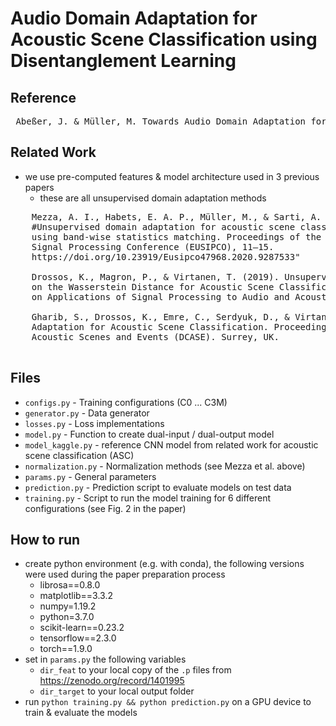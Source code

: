 # Audio Domain Adaptation for Acoustic Scene Classification using Disentanglement Learning

## Reference

<pre>
 Abeßer, J. & Müller, M. Towards Audio Domain Adaptation for Acoustic Scene Classification using Disentanglement Learning, submitted to: ICASSP 2022
</pre>

## Related Work

* we use pre-computed features & model architecture used in 3 previous papers
    * these are all unsupervised domain adaptation methods
    
<pre>
    Mezza, A. I., Habets, E. A. P., Müller, M., & Sarti, A. (2021).
    #Unsupervised domain adaptation for acoustic scene classification
    using band-wise statistics matching. Proceedings of the European
    Signal Processing Conference (EUSIPCO), 11–15.
    https://doi.org/10.23919/Eusipco47968.2020.9287533"

    Drossos, K., Magron, P., & Virtanen, T. (2019). Unsupervised Adversarial Domain Adaptation based
    on the Wasserstein Distance for Acoustic Scene Classification. Proceedings of the IEEE Workshop
    on Applications of Signal Processing to Audio and Acoustics (WASPAA), 259–263. New Paltz, NY, USA.

    Gharib, S., Drossos, K., Emre, C., Serdyuk, D., & Virtanen, T. (2018). Unsupervised Adversarial Domain
    Adaptation for Acoustic Scene Classification. Proceedings of the Detection and Classification of
    Acoustic Scenes and Events (DCASE). Surrey, UK.

</pre>

## Files

* ```configs.py``` - Training configurations (C0 ... C3M)
* ```generator.py``` - Data generator
* ```losses.py``` - Loss implementations
* ```model.py``` - Function to create dual-input / dual-output model
* ```model_kaggle.py``` - reference CNN model from related work for acoustic scene classification (ASC)
* ```normalization.py``` - Normalization methods (see Mezza et al. above)
* ```params.py``` - General parameters
* ```prediction.py``` - Prediction script to evaluate models on test data
* ```training.py``` - Script to run the model training for 6 different configurations (see Fig. 2 in 
the paper)

## How to run

* create python environment (e.g. with conda), the following versions were used during the paper preparation process
  * librosa==0.8.0
  * matplotlib==3.3.2
  * numpy=1.19.2
  * python=3.7.0
  * scikit-learn==0.23.2
  * tensorflow==2.3.0
  * torch==1.9.0
* set in ```params.py``` the following variables
   * ```dir_feat``` to your local copy of the ```.p``` files from https://zenodo.org/record/1401995 
   * ```dir_target``` to your local output folder
* run ```python training.py && python prediction.py``` on a GPU device to train & evaluate the models

